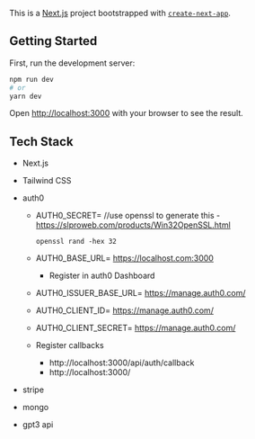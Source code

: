 This is a [Next.js](https://nextjs.org/) project bootstrapped with [`create-next-app`](https://github.com/vercel/next.js/tree/canary/packages/create-next-app).

## Getting Started

First, run the development server:

```bash
npm run dev
# or
yarn dev
```

Open [http://localhost:3000](http://localhost:3000) with your browser to see the result.


## Tech Stack
- Next.js
- Tailwind CSS
- auth0 
  - AUTH0_SECRET= //use openssl to generate this - https://slproweb.com/products/Win32OpenSSL.html 
  
    ``` 
    openssl rand -hex 32 
    ```
  - AUTH0_BASE_URL= https://localhost.com:3000
    - Register in auth0 Dashboard  
  - AUTH0_ISSUER_BASE_URL= https://manage.auth0.com/ 
  - AUTH0_CLIENT_ID= https://manage.auth0.com/ 
  - AUTH0_CLIENT_SECRET= https://manage.auth0.com/ 
  - Register callbacks
    - http://localhost:3000/api/auth/callback 
    - http://localhost:3000/
  


- stripe
- mongo
- gpt3 api 
